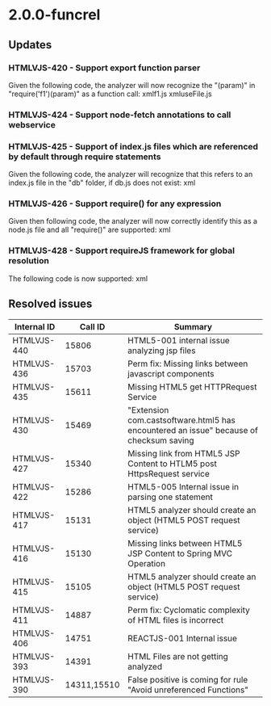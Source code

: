 # 2.0.0-funcrel

## Updates

### HTMLVJS-420 - Support export function parser

Given the following code, the analyzer will now recognize the "(param)" in "require('f1')(param)" as a function call:
xmlf1.js
xmluseFile.js
### HTMLVJS-424 - Support node-fetch annotations to call webservice

### HTMLVJS-425 - Support of index.js files which are referenced by default through require statements

Given the following code, the analyzer will recognize that this refers to an index.js file in the "db" folder, if db.js does not exist:
xml
### HTMLVJS-426 - Support require() for any expression

Given then following code, the analyzer will now correctly identify this as a node.js file and all "require()" are supported:
xml
### HTMLVJS-428 - Support requireJS framework for global resolution

The following code is now supported:
xml
## Resolved issues

| Internal ID | Call ID | Summary |
| ----------- | ------- | ------- |
| HTMLVJS-440 | 15806 | HTML5-001 internal issue analyzing jsp files |
| HTMLVJS-436 | 15703 | Perm fix: Missing links between javascript components |
| HTMLVJS-435 | 15611 | Missing HTML5 get HTTPRequest Service |
| HTMLVJS-430 | 15469 | "Extension com.castsoftware.html5 has encountered an issue" because of checksum saving |
| HTMLVJS-427 | 15340 | Missing link from HTML5 JSP Content to HTLM5 post HttpsRequest service |
| HTMLVJS-422 | 15286 | HTML5-005 Internal issue in parsing one statement |
| HTMLVJS-417 | 15131 | HTML5 analyzer should create an object (HTML5 POST request service) |
| HTMLVJS-416 | 15130 | Missing links between HTML5 JSP Content to Spring MVC Operation |
| HTMLVJS-415 | 15105 | HTML5 analyzer should create an object (HTML5 POST request service) |
| HTMLVJS-411 | 14887 | Perm fix: Cyclomatic complexity of HTML files is incorrect |
| HTMLVJS-406 | 14751 | REACTJS-001 Internal issue |
| HTMLVJS-393 | 14391 | HTML Files are not getting analyzed |
| HTMLVJS-390 | 14311,15510 | False positive is coming for rule "Avoid unreferenced Functions" |

